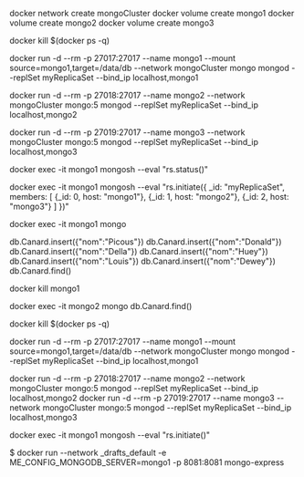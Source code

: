 

docker network create mongoCluster
docker volume create mongo1
docker volume create mongo2
docker volume create mongo3

docker kill $(docker ps -q)

docker run -d --rm -p 27017:27017 --name mongo1 --mount source=mongo1,target=/data/db --network mongoCluster mongo mongod --replSet myReplicaSet --bind_ip localhost,mongo1

docker run -d --rm -p 27018:27017 --name mongo2 --network mongoCluster mongo:5 mongod --replSet myReplicaSet --bind_ip localhost,mongo2

docker run -d --rm -p 27019:27017 --name mongo3 --network mongoCluster mongo:5 mongod --replSet myReplicaSet --bind_ip localhost,mongo3

docker exec -it mongo1 mongosh --eval "rs.status()"

docker exec -it mongo1 mongosh --eval "rs.initiate({
 _id: \"myReplicaSet\",
 members: [
   {_id: 0, host: \"mongo1\"},
   {_id: 1, host: \"mongo2\"},
   {_id: 2, host: \"mongo3\"}
 ]
})"

docker exec -it mongo1 mongo

db.Canard.insert({"nom":"Picous"})
db.Canard.insert({"nom":"Donald"})
db.Canard.insert({"nom":"Della"})
db.Canard.insert({"nom":"Huey"})
db.Canard.insert({"nom":"Louis"})
db.Canard.insert({"nom":"Dewey"})
db.Canard.find()

docker kill mongo1

docker exec -it mongo2 mongo
db.Canard.find()

docker kill $(docker ps -q)

docker run -d --rm -p 27017:27017 --name mongo1 --mount source=mongo1,target=/data/db --network mongoCluster mongo mongod --replSet myReplicaSet --bind_ip localhost,mongo1

docker run -d --rm -p 27018:27017 --name mongo2 --network mongoCluster mongo:5 mongod --replSet myReplicaSet --bind_ip localhost,mongo2
docker run -d --rm -p 27019:27017 --name mongo3 --network mongoCluster mongo:5 mongod --replSet myReplicaSet --bind_ip localhost,mongo3

docker exec -it mongo1 mongosh --eval "rs.initiate()"

$ docker run --network _drafts_default -e ME_CONFIG_MONGODB_SERVER=mongo1 -p 8081:8081 mongo-express